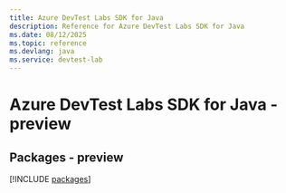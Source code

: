 ```yaml
---
title: Azure DevTest Labs SDK for Java
description: Reference for Azure DevTest Labs SDK for Java
ms.date: 08/12/2025
ms.topic: reference
ms.devlang: java
ms.service: devtest-lab
---
```

# Azure DevTest Labs SDK for Java - preview
## Packages - preview
[!INCLUDE [packages](devtest-labs-index.md)]